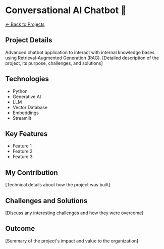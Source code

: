 # Conversational AI Chatbot 🤖
[← Back to Projects](/projects)

## Project Details
Advanced chatbot application to interact with internal knowledge bases using Retrieval-Augmented Generation (RAG).
[Detailed description of the project, its purpose, challenges, and solutions]

## Technologies
- Python
- Generative AI
- LLM
- Vector Database
- Embeddings
- Streamlit

## Key Features
- Feature 1
- Feature 2
- Feature 3

## My Contribution
[Technical details about how the project was built]

## Challenges and Solutions
[Discuss any interesting challenges and how they were overcome]

## Outcome
[Summary of the project's impact and value to the organization]